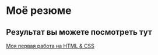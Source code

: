 # Моё резюме

## Результат вы можете посмотреть тут

[Моя первая работа на HTML & CSS](https://svetail.github.io/resume/)
